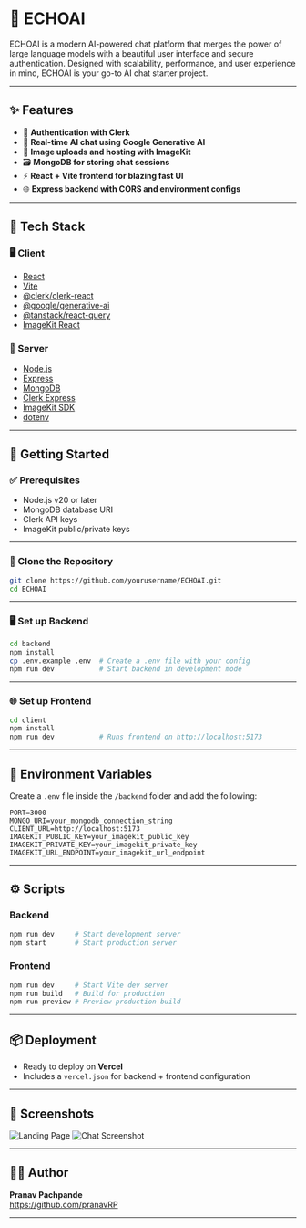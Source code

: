# 🤖 ECHOAI

ECHOAI is a modern AI-powered chat platform that merges the power of large language models with a beautiful user interface and secure authentication. Designed with scalability, performance, and user experience in mind, ECHOAI is your go-to AI chat starter project.

---

## ✨ Features

- 🔐 **Authentication with Clerk**
- 💬 **Real-time AI chat using Google Generative AI**
- 📸 **Image uploads and hosting with ImageKit**
- 🗃️ **MongoDB for storing chat sessions**
- ⚡ **React + Vite frontend for blazing fast UI**
- 🌐 **Express backend with CORS and environment configs**

---

## 🧱 Tech Stack

### 🖥️ Client

- [React](https://react.dev/)
- [Vite](https://vitejs.dev/)
- [@clerk/clerk-react](https://www.npmjs.com/package/@clerk/clerk-react)
- [@google/generative-ai](https://www.npmjs.com/package/@google/generative-ai)
- [@tanstack/react-query](https://tanstack.com/query)
- [ImageKit React](https://www.npmjs.com/package/imagekitio-react)

### 🔧 Server

- [Node.js](https://nodejs.org/)
- [Express](https://expressjs.com/)
- [MongoDB](https://www.mongodb.com/)
- [Clerk Express](https://www.npmjs.com/package/@clerk/express)
- [ImageKit SDK](https://docs.imagekit.io/)
- [dotenv](https://www.npmjs.com/package/dotenv)

---

## 🚀 Getting Started

### ✅ Prerequisites

- Node.js v20 or later
- MongoDB database URI
- Clerk API keys
- ImageKit public/private keys

---

### 📁 Clone the Repository

```bash
git clone https://github.com/yourusername/ECHOAI.git
cd ECHOAI
```

---

### 🖥️ Set up Backend

```bash
cd backend
npm install
cp .env.example .env  # Create a .env file with your config
npm run dev           # Start backend in development mode
```

---

### 🌐 Set up Frontend

```bash
cd client
npm install
npm run dev           # Runs frontend on http://localhost:5173
```

---

## 🔐 Environment Variables

Create a `.env` file inside the `/backend` folder and add the following:

```env
PORT=3000
MONGO_URI=your_mongodb_connection_string
CLIENT_URL=http://localhost:5173
IMAGEKIT_PUBLIC_KEY=your_imagekit_public_key
IMAGEKIT_PRIVATE_KEY=your_imagekit_private_key
IMAGEKIT_URL_ENDPOINT=your_imagekit_url_endpoint
```

---

## ⚙️ Scripts

### Backend

```bash
npm run dev     # Start development server
npm start       # Start production server
```

### Frontend

```bash
npm run dev     # Start Vite dev server
npm run build   # Build for production
npm run preview # Preview production build
```

---

## 📦 Deployment

- Ready to deploy on **Vercel**
- Includes a `vercel.json` for backend + frontend configuration

---

## 📸 Screenshots

![Landing Page]((https://imgur.com/a/f0Fdsd3))
![Chat Screenshot](https://imgur.com/a/lQUOdpL)

---

## 🙋‍♂️ Author

**Pranav Pachpande**  
https://github.com/pranavRP

---
